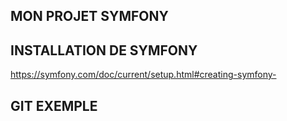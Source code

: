 ## MON PROJET SYMFONY

## INSTALLATION DE SYMFONY

https://symfony.com/doc/current/setup.html#creating-symfony-


## GIT EXEMPLE

